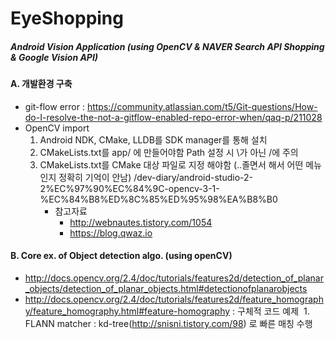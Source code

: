 # EyeShopping
##### Android Vision Application (using OpenCV &amp; NAVER Search API Shopping &amp; Google Vision API)

#### A. 개발환경 구축
- git-flow error : https://community.atlassian.com/t5/Git-questions/How-do-I-resolve-the-not-a-gitflow-enabled-repo-error-when/qaq-p/211028
- OpenCV import
  1. Android NDK, CMake, LLDB를 SDK manager를 통해 설치
  2. CMakeLists.txt를 app/ 에 만들어야함 Path 설정 시 \가 아닌 /에 주의
  3. CMakeLists.txt를 CMake 대상 파일로 지정 해야함 (..졸면서 해서 어떤 메뉴인지 정확히 기억이 안남)
  /dev-diary/android-studio-2-2%EC%97%90%EC%84%9C-opencv-3-1-%EC%84%B8%ED%8C%85%ED%95%98%EA%B8%B0
     - 참고자료
       - http://webnautes.tistory.com/1054
       - https://blog.qwaz.io
       
#### B. Core ex. of Object detection algo. (using openCV)
- http://docs.opencv.org/2.4/doc/tutorials/features2d/detection_of_planar_objects/detection_of_planar_objects.html#detectionofplanarobjects
- http://docs.opencv.org/2.4/doc/tutorials/features2d/feature_homography/feature_homography.html#feature-homography : 구체적 코드 예제
  1. FLANN matcher : kd-tree(http://snisni.tistory.com/98) 로 빠른 매칭 수행
